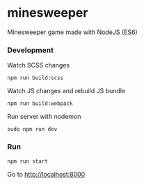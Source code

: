 # minesweeper
Minesweeper game made with NodeJS (ES6)

### Development

Watch SCSS changes

`npm run build:scss`

Watch JS changes and rebuild JS bundle

`npm run build:webpack`

Run server with nodemon

`sudo npm run dev`

### Run

`npm run start`

Go to [http://localhost:8000](http://localhost:8000)
